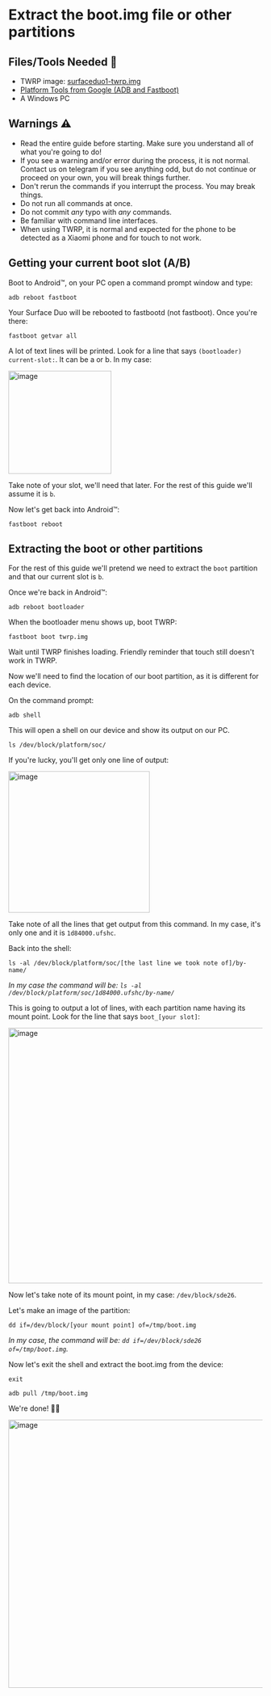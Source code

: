 # Extract the boot.img file or other partitions

## Files/Tools Needed 📃

- TWRP image: [surfaceduo1-twrp.img](https://github.com/WOA-Project/SurfaceDuo-Guides/raw/main/InstallWindows/Files/surfaceduo1-twrp.img)
- [Platform Tools from Google (ADB and Fastboot)](https://developer.android.com/studio/releases/platform-tools)
- A Windows PC

## Warnings ⚠️

- Read the entire guide before starting. Make sure you understand all of what you're going to do!
- If you see a warning and/or error during the process, it is not normal. Contact us on telegram if you see anything odd, but do not continue or proceed on your own, you will break things further.
- Don't rerun the commands if you interrupt the process. You may break things. 
- Do not run all commands at once.
- Do not commit *any* typo with *any* commands. 
- Be familiar with command line interfaces. 
- When using TWRP, it is normal and expected for the phone to be detected as a Xiaomi phone and for touch to not work.

## Getting your current boot slot (A/B)

Boot to Android™, on your PC open a command prompt window and type:

```
adb reboot fastboot
```

Your Surface Duo will be rebooted to fastbootd (not fastboot). Once you're there:

```
fastboot getvar all
```

A lot of text lines will be printed. Look for a line that says `(bootloader) current-slot:`. It can be a or b. In my case:

<img width="204" alt="image" src="https://user-images.githubusercontent.com/29689637/222553048-6d473cbe-820a-452d-a77c-5b42cbd2682b.png">

Take note of your slot, we'll need that later. For the rest of this guide we'll assume it is `b`.

Now let's get back into Android™:

```
fastboot reboot
```

## Extracting the boot or other partitions

For the rest of this guide we'll pretend we need to extract the `boot` partition and that our current slot is `b`.

Once we're back in Android™:

```
adb reboot bootloader
```

When the bootloader menu shows up, boot TWRP:

```
fastboot boot twrp.img
```

Wait until TWRP finishes loading. Friendly reminder that touch still doesn't work in TWRP.

Now we'll need to find the location of our boot partition, as it is different for each device.

On the command prompt:

```
adb shell
```

This will open a shell on our device and show its output on our PC. 

```
ls /dev/block/platform/soc/
```

If you're lucky, you'll get only one line of output:

<img width="280" alt="image" src="https://user-images.githubusercontent.com/29689637/222556387-7595aa9c-e452-4534-afb2-acd2515e9496.png">

Take note of all the lines that get output from this command. In my case, it's only one and it is `1d84000.ufshc`.

Back into the shell:

```
ls -al /dev/block/platform/soc/[the last line we took note of]/by-name/
```

*In my case the command will be: `ls -al /dev/block/platform/soc/1d84000.ufshc/by-name/`*

This is going to output a lot of lines, with each partition name having its mount point. Look for the line that says `boot_[your slot]`:

<img width="506" alt="image" src="https://user-images.githubusercontent.com/29689637/222557262-7cbe0114-a218-4d60-9da3-2e04a9733bd6.png">

Now let's take note of its mount point, in my case: `/dev/block/sde26`.

Let's make an image of the partition:

```
dd if=/dev/block/[your mount point] of=/tmp/boot.img
```
*In my case, the command will be: `dd if=/dev/block/sde26 of=/tmp/boot.img`.*

Now let's exit the shell and extract the boot.img from the device:

```
exit

adb pull /tmp/boot.img
```

We're done! 🥳🎈

<img width="531" alt="image" src="https://user-images.githubusercontent.com/29689637/222561203-7f2dc375-e500-4201-a538-8cd0ba6d7559.png">
